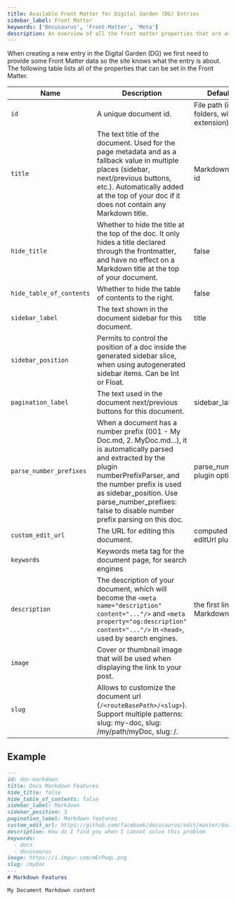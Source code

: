 ```yaml
---
title: Available Front Matter for Digital Garden (DG) Entries
sidebar_label: Front Matter
keywords: ['Docusaurus', 'Front-Matter', 'Meta']
description: An overview of all the front matter properties that are available to every entry in my Digital Garden (DG).
---
```


When creating a new entry in the Digital Garden (DG) we first need to provide some Front Matter data so the site knows what the entry is about. The following table lists all of the properties that can be set in the Front Matter.

| Name                     | Description                                                                                                                                                                                                                                                                         | Default (if any)                                     |
| ------------------------ | ----------------------------------------------------------------------------------------------------------------------------------------------------------------------------------------------------------------------------------------------------------------------------------- | ---------------------------------------------------- |
| `id`                     | A unique document id.                                                                                                                                                                                                                                                               | File path (including folders, without the extension) |
| `title`                  | The text title of the document. Used for the page metadata and as a fallback value in multiple places (sidebar, next/previous buttons, etc.). Automatically added at the top of your doc if it does not contain any Markdown title.                                                 | Markdown title or doc id                             |
| `hide_title`             | Whether to hide the title at the top of the doc. It only hides a title declared through the frontmatter, and have no effect on a Markdown title at the top of your document.                                                                                                        | false                                                |
| `hide_table_of_contents` | Whether to hide the table of contents to the right.                                                                                                                                                                                                                                 | false                                                |
| `sidebar_label`          | The text shown in the document sidebar for this document.                                                                                                                                                                                                                           | title                                                |
| `sidebar_position`       | Permits to control the position of a doc inside the generated sidebar slice, when using autogenerated sidebar items. Can be Int or Float.                                                                                                                                           |                                                      |
| `pagination_label`       | The text used in the document next/previous buttons for this document.                                                                                                                                                                                                              | sidebar_label, or title                              |
| `parse_number_prefixes`  | When a document has a number prefix (001 - My Doc.md, 2. MyDoc.md...), it is automatically parsed and extracted by the plugin numberPrefixParser, and the number prefix is used as sidebar_position. Use parse_number_prefixes: false to disable number prefix parsing on this doc. | parse_number_prefixes plugin option                  |
| `custom_edit_url`        | The URL for editing this document.                                                                                                                                                                                                                                                  | computed using the editUrl plugin options            |
| `keywords`               | Keywords meta tag for the document page, for search engines                                                                                                                                                                                                                         |                                                      |
| `description`            | The description of your document, which will become the `<meta name="description" content="..."/>` and `<meta property="og:description" content="..."/>` in `<head>`, used by search engines.                                                                                             | the first line of Markdown content                   |
| `image`                  | Cover or thumbnail image that will be used when displaying the link to your post.                                                                                                                                                                                                   |                                                      |
| `slug`                   | Allows to customize the document url (`/<routeBasePath>/<slug>`). Support multiple patterns: slug: my-doc, slug: /my/path/myDoc, slug: /.                                                                                                                                             |                                                      |

## Example

```markdown
---
id: doc-markdown
title: Docs Markdown Features
hide_title: false
hide_table_of_contents: false
sidebar_label: Markdown
sidebar_position: 3
pagination_label: Markdown features
custom_edit_url: https://github.com/facebook/docusaurus/edit/master/docs/api-doc-markdown.md
description: How do I find you when I cannot solve this problem
keywords:
  - docs
  - docusaurus
image: https://i.imgur.com/mErPwqL.png
slug: /myDoc
---
# Markdown Features

My Document Markdown content
```
